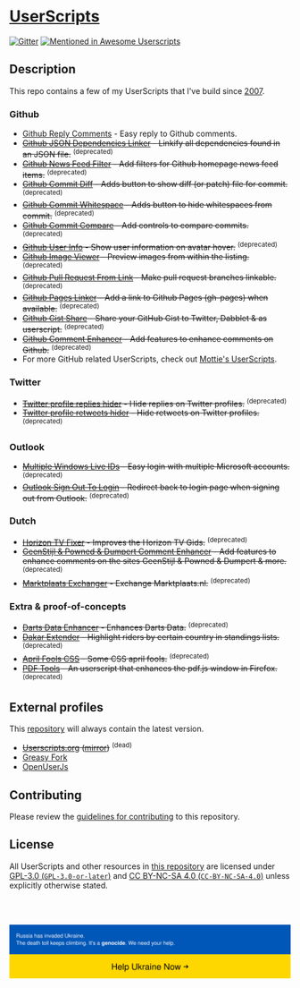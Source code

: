 # [UserScripts](https://github.com/jerone/UserScripts)

[![Gitter](https://badges.gitter.im/Join%20Chat.svg)](https://gitter.im/jerone/UserScripts?utm_source=badge&utm_medium=badge&utm_campaign=pr-badge)
[![Mentioned in Awesome Userscripts](https://awesome.re/mentioned-badge.svg)](https://github.com/brunocvcunha/awesome-userscripts#readme)

## Description

This repo contains a few of my UserScripts that I've build since [2007](http://userscripts-mirror.org/users/jerone).

### Github

-   [Github Reply Comments](https://github.com/jerone/UserScripts/tree/master/Github_Reply_Comments#readme) - Easy reply to Github comments.
-   ~~[Github JSON Dependencies Linker](https://github.com/jerone/UserScripts/tree/master/Github_JSON_Dependencies_Linker#readme) - Linkify all dependencies found in an JSON file.~~ <sup>(deprecated)</sup>
-   ~~[Github News Feed Filter](https://github.com/jerone/UserScripts/tree/master/Github_News_Feed_Filter#readme) - Add filters for Github homepage news feed items.~~ <sup>(deprecated)</sup>
-   ~~[Github Commit Diff](https://github.com/jerone/UserScripts/tree/master/Github_Commit_Diff#readme) - Adds button to show diff (or patch) file for commit.~~ <sup>(deprecated)</sup>
-   ~~[Github Commit Whitespace](https://github.com/jerone/UserScripts/tree/master/Github_Commit_Whitespace#readme) - Adds button to hide whitespaces from commit.~~ <sup>(deprecated)</sup>
-   ~~[Github Commit Compare](https://github.com/jerone/UserScripts/tree/master/GitHub_Commit_Compare#readme) - Add controls to compare commits.~~ <sup>(deprecated)</sup>
-   ~~[Github User Info](https://github.com/jerone/UserScripts/tree/master/Github_User_Info#readme) - Show user information on avatar hover.~~ <sup>(deprecated)</sup>
-   ~~[Github Image Viewer](https://github.com/jerone/UserScripts/tree/master/Github_Image_Viewer#readme) - Preview images from within the listing.~~ <sup>(deprecated)</sup>
-   ~~[Github Pull Request From Link](https://github.com/jerone/UserScripts/tree/master/Github_Pull_Request_From#readme) - Make pull request branches linkable.~~ <sup>(deprecated)</sup>
-   ~~[Github Pages Linker](https://github.com/jerone/UserScripts/tree/master/Github_Pages_Linker#readme) - Add a link to Github Pages (gh-pages) when available.~~ <sup>(deprecated)</sup>
-   ~~[Github Gist Share](https://github.com/jerone/UserScripts/tree/master/Github_Gist_Share#readme) - Share your GitHub Gist to Twitter, Dabblet & as userscript.~~ <sup>(deprecated)</sup>
-   ~~[Github Comment Enhancer](https://github.com/jerone/UserScripts/tree/master/Github_Comment_Enhancer#readme) - Add features to enhance comments on Github.~~ <sup>(deprecated)</sup>
- For more GitHub related UserScripts, check out [Mottie's UserScripts](https://github.com/Mottie/GitHub-userscripts#readme).

### Twitter

-   ~~[Twitter profile replies hider](https://github.com/jerone/UserScripts/tree/master/Twitter_profile_replies_hider#readme) - Hide replies on Twitter profiles.~~ <sup>(deprecated)</sup>
-   ~~[Twitter profile retweets hider](https://github.com/jerone/UserScripts/tree/master/Twitter_profile_retweets_hider#readme) - Hide retweets on Twitter profiles.~~ <sup>(deprecated)</sup>

### Outlook

-   ~~[Multiple Windows Live IDs](https://github.com/jerone/UserScripts/tree/master/Multiple_Windows_Live_IDs#readme) - Easy login with multiple Microsoft accounts.~~ <sup>(deprecated)</sup>
-   ~~[Outlook Sign Out To Login](https://github.com/jerone/UserScripts/tree/master/Outlook_Sign_Out_To_Login#readme) - Redirect back to login page when signing out from Outlook.~~ <sup>(deprecated)</sup>

### Dutch

-   ~~[Horizon TV Fixer](https://github.com/jerone/UserScripts/tree/master/Horizon_TV_Fixer#readme) - Improves the Horizon TV Gids.~~ <sup>(deprecated)</sup>
-   ~~[GeenStijl & Powned & Dumpert Comment Enhancer](https://github.com/jerone/UserScripts/tree/master/GeenStijl_Powned_Dumpert_Comment_Enhancer#readme) - Add features to enhance comments on the sites GeenStijl & Powned & Dumpert & more.~~ <sup>(deprecated)</sup>
-   ~~[Marktplaats Exchanger](https://github.com/jerone/UserScripts/tree/master/Marktplaats_Exchanger#readme) - Exchange Marktplaats.nl.~~ <sup>(deprecated)</sup>

### Extra & proof-of-concepts

-   ~~[Darts Data Enhancer](https://github.com/jerone/UserScripts/tree/master/Darts_Data_Enhancer#readme) - Enhances Darts Data.~~ <sup>(deprecated)</sup>
-   ~~[Dakar Extender](https://github.com/jerone/UserScripts/tree/master/Dakar_Extender#readme) - Highlight riders by certain country in standings lists.~~ <sup>(deprecated)</sup>
-   ~~[April Fools CSS](https://github.com/jerone/UserScripts/tree/master/April_Fools_CSS#readme) - Some CSS april fools.~~ <sup>(deprecated)</sup>
-   ~~[PDF Tools](https://github.com/jerone/UserScripts/tree/master/PDF_Tools#readme) - An userscript that enhances the pdf.js window in Firefox.~~ <sup>(deprecated)</sup>

## External profiles

This [repository](https://github.com/jerone/UserScripts) will always contain the latest version.

-   ~~[Userscripts.org](http://userscripts.org/users/jerone) ([mirror](http://userscripts-mirror.org/users/jerone))~~ <sup>(dead)</sup>
-   [Greasy Fork](https://greasyfork.org/users/15)
-   [OpenUserJs](https://openuserjs.org/users/jerone)

## Contributing

Please review the [guidelines for contributing](https://github.com/jerone/UserScripts/blob/master/CONTRIBUTING.md) to this repository.

## License

All UserScripts and other resources in [this repository](https://github.com/jerone/UserScripts) are licensed under [GPL-3.0 (`GPL-3.0-or-later`)](https://github.com/jerone/UserScripts/blob/master/LICENSE.txt) and [CC BY-NC-SA 4.0 (`CC-BY-NC-SA-4.0`)](https://creativecommons.org/licenses/by-nc-sa/4.0/legalcode) unless explicitly otherwise stated.

<br/>
<br/>

[![Stand With Ukraine](https://raw.githubusercontent.com/vshymanskyy/StandWithUkraine/main/banner2-direct.svg)](https://stand-with-ukraine.pp.ua)
